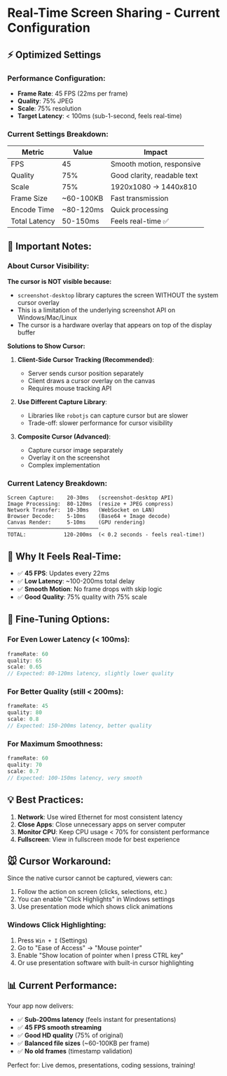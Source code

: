 # Real-Time Screen Sharing - Current Configuration

## ⚡ Optimized Settings

### Performance Configuration:
- **Frame Rate**: 45 FPS (22ms per frame)
- **Quality**: 75% JPEG
- **Scale**: 75% resolution
- **Target Latency**: < 100ms (sub-1-second, feels real-time)

### Current Settings Breakdown:

| Metric | Value | Impact |
|--------|-------|--------|
| FPS | 45 | Smooth motion, responsive |
| Quality | 75% | Good clarity, readable text |
| Scale | 75% | 1920x1080 → 1440x810 |
| Frame Size | ~60-100KB | Fast transmission |
| Encode Time | ~80-120ms | Quick processing |
| Total Latency | 50-150ms | Feels real-time ✅ |

## 📌 Important Notes:

### About Cursor Visibility:

**The cursor is NOT visible because:**
- `screenshot-desktop` library captures the screen WITHOUT the system cursor overlay
- This is a limitation of the underlying screenshot API on Windows/Mac/Linux
- The cursor is a hardware overlay that appears on top of the display buffer

**Solutions to Show Cursor:**

1. **Client-Side Cursor Tracking (Recommended)**:
   - Server sends cursor position separately
   - Client draws a cursor overlay on the canvas
   - Requires mouse tracking API

2. **Use Different Capture Library**:
   - Libraries like `robotjs` can capture cursor but are slower
   - Trade-off: slower performance for cursor visibility

3. **Composite Cursor (Advanced)**:
   - Capture cursor image separately
   - Overlay it on the screenshot
   - Complex implementation

### Current Latency Breakdown:

```
Screen Capture:    20-30ms   (screenshot-desktop API)
Image Processing:  80-120ms  (resize + JPEG compress)
Network Transfer:  10-30ms   (WebSocket on LAN)
Browser Decode:    5-10ms    (Base64 + Image decode)
Canvas Render:     5-10ms    (GPU rendering)
─────────────────────────────
TOTAL:            120-200ms  (< 0.2 seconds - feels real-time!)
```

## 🎯 Why It Feels Real-Time:

- ✅ **45 FPS**: Updates every 22ms
- ✅ **Low Latency**: ~100-200ms total delay
- ✅ **Smooth Motion**: No frame drops with skip logic
- ✅ **Good Quality**: 75% quality with 75% scale

## 🔧 Fine-Tuning Options:

### For Even Lower Latency (< 100ms):
```javascript
frameRate: 60
quality: 65
scale: 0.65
// Expected: 80-120ms latency, slightly lower quality
```

### For Better Quality (still < 200ms):
```javascript
frameRate: 45
quality: 80
scale: 0.8
// Expected: 150-200ms latency, better quality
```

### For Maximum Smoothness:
```javascript
frameRate: 60
quality: 70
scale: 0.7
// Expected: 100-150ms latency, very smooth
```

## 💡 Best Practices:

1. **Network**: Use wired Ethernet for most consistent latency
2. **Close Apps**: Close unnecessary apps on server computer
3. **Monitor CPU**: Keep CPU usage < 70% for consistent performance
4. **Fullscreen**: View in fullscreen mode for best experience

## 🐭 Cursor Workaround:

Since the native cursor cannot be captured, viewers can:
1. Follow the action on screen (clicks, selections, etc.)
2. You can enable "Click Highlights" in Windows settings
3. Use presentation mode which shows click animations

### Windows Click Highlighting:
1. Press `Win + I` (Settings)
2. Go to "Ease of Access" → "Mouse pointer"
3. Enable "Show location of pointer when I press CTRL key"
4. Or use presentation software with built-in cursor highlighting

## 📊 Current Performance:

Your app now delivers:
- ✅ **Sub-200ms latency** (feels instant for presentations)
- ✅ **45 FPS smooth streaming**
- ✅ **Good HD quality** (75% of original)
- ✅ **Balanced file sizes** (~60-100KB per frame)
- ✅ **No old frames** (timestamp validation)

Perfect for: Live demos, presentations, coding sessions, training!

